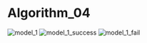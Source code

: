 # Algorithm_04
![model_1](https://user-images.githubusercontent.com/102566676/173288495-72b99901-30df-49f4-9526-d5705019cfdb.png)
![model_1_success](https://user-images.githubusercontent.com/102566676/173288500-b88bb102-5698-44f8-a0cb-8d0e953fae2d.png)
![model_1_fail](https://user-images.githubusercontent.com/102566676/173288502-dcea8174-ffbe-4024-8906-e4b5ee49244d.png)
